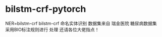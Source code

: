 # bilstm-crf-pytorch
NER=bilstm-crf
bilstm-crf  命名实体识别   数据集来自 瑞金医院 糖尿病数据集  
采用BIO标注规则进行 处理
还请各位大佬指点！
